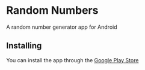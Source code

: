 # Random Numbers
A random number generator app for Android

## Installing
You can install the app through the [Google Play Store](https://play.google.com/store/apps/details?id=com.ingoox.random)
